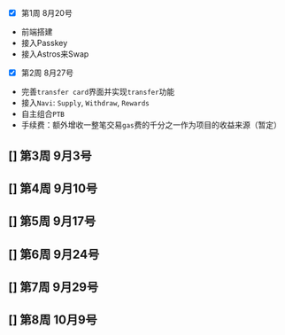- [x] 第1周 8月20号
- 前端搭建
- 接入Passkey
- 接入Astros来Swap

- [x] 第2周 8月27号
- 完善`transfer card`界面并实现`transfer`功能
- 接入`Navi`: `Supply`, `Withdraw`, `Rewards`
- 自主组合`PTB`
- 手续费：额外增收一整笔交易`gas`费的千分之一作为项目的收益来源（暂定）

[] 第3周 9月3号
- 

[] 第4周 9月10号
- 

[] 第5周 9月17号
- 

[] 第6周 9月24号
- 

[] 第7周 9月29号
- 

[] 第8周 10月9号
- 
